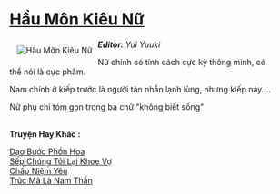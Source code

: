 <a href="https://utruyen.com/hau-mon-kieu-nu/16844/" title="Hầu Môn Kiêu Nữ"><h1>Hầu Môn Kiêu Nữ</h1></a><div style="display:table"><img align="right" style="float: left; padding: 10px;" src="https://utruyen.com/images/story/200x260/hau-mon-kieu-nu.jpg" alt="Hầu Môn Kiêu Nữ"><b><i>Editor: </i></b><i>Yui Yuuki</i><p></p>Nữ chính có tính cách cực kỳ thông minh, có thể nói là cực phẩm.<p></p>Nam chính ở kiếp trước là người tàn nhẫn lạnh lùng, nhưng kiếp này....<p></p>Nữ phụ chỉ tóm gọn trong ba chữ "không biết sống"</div><p><br><b>Truyện Hay Khác :</b></p><a href="https://utruyen.com/dao-buoc-phon-hoa/12232/" alt="Dạo Bước Phồn Hoa">Dạo Bước Phồn Hoa</a><br/><a href="https://github.com/quanluxury/dammy/tree/master/truyenhay/22121/" alt="Sếp Chúng Tôi Lại Khoe Vợ">Sếp Chúng Tôi Lại Khoe Vợ</a><br/><a href="https://github.com/quanluxury/ngontinh_sac/tree/master/truyenhay/16905/" alt="Chấp Niệm Yêu">Chấp Niệm Yêu</a><br/><a href="https://github.com/mlquan/truyenhay/tree/master/truyenhay/22062/" alt="Trúc Mã Là Nam Thần">Trúc Mã Là Nam Thần</a><br/>